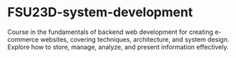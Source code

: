 # FSU23D-system-development
Course in the fundamentals of backend web development for creating e-commerce websites, covering techniques, architecture, and system design. Explore how to store, manage, analyze, and present information effectively.
